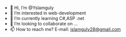 - 👋 Hi, I’m @Yslamguly
- 👀 I’m interested in web-development
- 🌱 I’m currently learning C#,ASP .net
- 💞️ I’m looking to collaborate on ...
- 📫 How to reach me? E-mail: islamguly28@gmail.com

<!---
Yslamguly/Yslamguly is a ✨ special ✨ repository because its `README.md` (this file) appears on your GitHub profile.
You can click the Preview link to take a look at your changes.
--->
